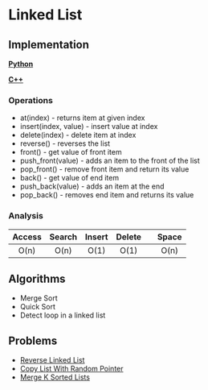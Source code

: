 # Linked List

## Implementation

[**Python**](https://github.com/izuminka/ds_algorithms/blob/master/linked_lists/impl/singly_ll.py)

[**C++**](https://github.com/izuminka/ds_algorithms/blob/master/linked_lists/impl/doubly_ll.cpp)

### Operations
- at(index) - returns item at given index
- insert(index, value) - insert value at index
- delete(index) - delete item at index
- reverse() - reverses the list
- front() - get value of front item
- push_front(value) - adds an item to the front of the list
- pop_front() - remove front item and return its value
- back() - get value of end item
- push_back(value) - adds an item at the end
- pop_back() - removes end item and returns its value


### Analysis
| Access  | Search | Insert | Delete | | Space |
| :---:   | :---:  | :---:  | :---:  |-| :---: |
| O(n)    | O(n)   | O(1)   | O(1)   | | O(n)  |



## Algorithms
- Merge Sort
- Quick Sort
- Detect loop in a linked list

## Problems
- [Reverse Linked List](https://leetcode.com/problems/reverse-linked-list/)
- [Copy List With Random Pointer](https://leetcode.com/problems/copy-list-with-random-pointer/)
- [Merge K Sorted Lists](https://leetcode.com/problems/merge-k-sorted-lists/)

</details>

